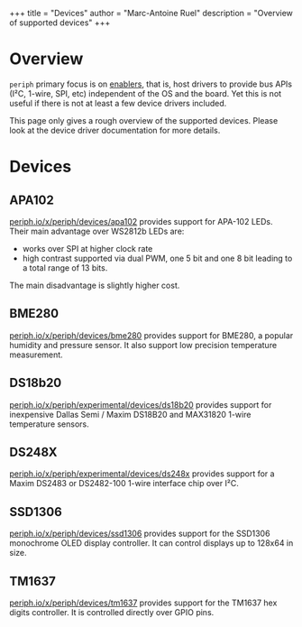 +++
title = "Devices"
author = "Marc-Antoine Ruel"
description = "Overview of supported devices"
+++

# Overview

`periph` primary focus is on [enablers](), that is, host drivers to provide bus
APIs (I²C, 1-wire, SPI, etc) independent of the OS and the board. Yet this is
not useful if there is not at least a few device drivers included.

This page only gives a rough overview of the supported devices. Please look at
the device driver documentation for more details.

# Devices

## APA102

[periph.io/x/periph/devices/apa102](https://periph.io/x/periph/devices/apa102)
provides support for APA-102 LEDs. Their main advantage over WS2812b LEDs are:

- works over SPI at higher clock rate
- high contrast supported via dual PWM, one 5 bit and one 8 bit leading to a
  total range of 13 bits.

The main disadvantage is slightly higher cost.


## BME280

[periph.io/x/periph/devices/bme280](https://periph.io/x/periph/devices/bme280)
provides support for BME280, a popular humidity and pressure sensor. It also
support low precision temperature measurement.


## DS18b20

[periph.io/x/periph/experimental/devices/ds18b20](https://periph.io/x/periph/experimental/devices/ds18b20)
provides support for inexpensive Dallas Semi / Maxim DS18B20 and MAX31820 1-wire
temperature sensors.


## DS248X

[periph.io/x/periph/experimental/devices/ds248x](https://periph.io/x/periph/experimental/devices/ds248x)
provides support for a Maxim DS2483 or DS2482-100 1-wire interface chip over
I²C.


## SSD1306

[periph.io/x/periph/devices/ssd1306](https://periph.io/x/periph/devices/ssd1306)
provides support for the SSD1306 monochrome OLED display controller. It can
control displays up to 128x64 in size.


## TM1637

[periph.io/x/periph/devices/tm1637](https://periph.io/x/periph/devices/tm1637)
provides support for the TM1637 hex digits controller. It is controlled directly
over GPIO pins.
